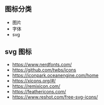 ## 图标分类

- 图片
- 字体
- svg


## svg 图标

- https://www.nerdfonts.com/
- https://github.com/twbs/icons
- https://iconpark.oceanengine.com/home
- https://xicons.org/#/
- https://remixicon.com/
- https://feathericons.com/
- https://www.reshot.com/free-svg-icons/
